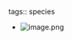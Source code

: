 tags:: species

- ![image.png](https://peach-geographical-bat-397.mypinata.cloud/ipfs/QmaHoQtN9TayNTvPGxsov7JmWQmwusuLjQVAaYXKkzLZNx)
